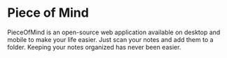# Piece of Mind
PieceOfMind is an open-source web application available on desktop and mobile to make your life easier. Just scan your notes and add them to a folder. Keeping your notes organized has never been easier.
